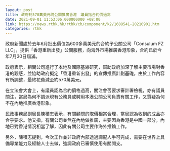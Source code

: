 ```yaml
---
layout: post
title: 政府耗570萬美元聘公關推廣香港　議員指合約價過高
date: 2021-09-01 11:53:06.000000000 +08:00
link: https://news.rthk.hk/rthk/ch/component/k2/1608541-20210901.htm
categories: rthk
---
```


政府新聞處於去年6月批出價值為600多萬美元的合約予公關公司「Consulum FZ LLC」，提供「香港重新出發」公關服務，向海外市場推廣香港形象，合約已於今年7月30日屆滿。

政府表示，相關公司進行了本地及國際基線研究，幫助政府加深了解主要市場對香港的觀感，並協助政府擬定「香港重新出發」的宣傳推廣計劃基礎，由於工作內容有所調整，最終花費減至約570萬美元。

在立法會大會上，有議員認為合約價格過高，關注會否要求審計署檢視，亦有議員關注，當局為何不調派現有公務員或聘用本港公關公司負責有關工作，又質疑為何不在內地推廣香港形象。

民政事務局副局長陳積志表示，有關顧問的取價相當合理，當局認為收到的成品亦合乎要求。他又指，有關公司並無在內地做推廣，主要因為香港是中國一部分，內地已對香港情況相當了解，因此有關公司主要作海外推銷工作。

另外，陳積志提到，今次工作並非政府內部透過調配人手可完成，需要在世界上具備專業能力及經驗人士去做，強調政府已審慎使用有關開支。
